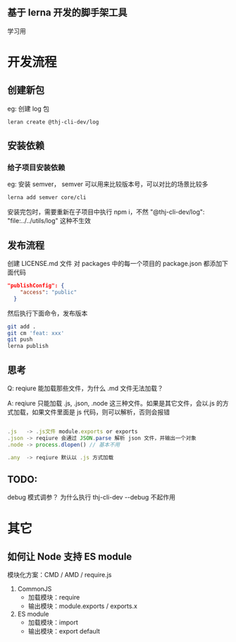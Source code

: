 ## 基于 lerna 开发的脚手架工具

学习用

# 开发流程

## 创建新包

eg: 创建 log 包

```bash
leran create @thj-cli-dev/log
```

## 安装依赖

### 给子项目安装依赖

eg: 安装 semver， semver 可以用来比较版本号，可以对比的场景比较多

```bash
lerna add semver core/cli
```

安装完包时，需要重新在子项目中执行 npm i，不然 "@thj-cli-dev/log": "file:../../utils/log" 这种不生效

## 发布流程

创建 LICENSE.md 文件
对 packages 中的每一个项目的 package.json 都添加下面代码

```json
"publishConfig": {
    "access": "public"
  }
```

然后执行下面命令，发布版本

```bash
git add .
git cm 'feat: xxx'
git push
lerna publish
```

## 思考

Q: reqiure 能加载那些文件，为什么 .md 文件无法加载？

A: reqiure 只能加载 .js, .json, .node 这三种文件。如果是其它文件，会以.js 的方式加载，如果文件里面是 js 代码，则可以解析，否则会报错

```js

.js   -> .js文件 module.exports or exports
.json -> reqiure 会通过 JSON.parse 解析 json 文件，并输出一个对象
.node -> process.dlopen() // 基本不用

.any  -> reqiure 默认以 .js 方式加载
```

## TODO:

debug 模式调参？
为什么执行 thj-cli-dev --debug 不起作用

# 其它

## 如何让 Node 支持 ES module

模块化方案：CMD / AMD / require.js

1. CommonJS
   - 加载模块：require
   - 输出模块：module.exports / exports.x
2. ES module
   - 加载模块：import
   - 输出模块：export default

<!-- week 4: 4-5-->
